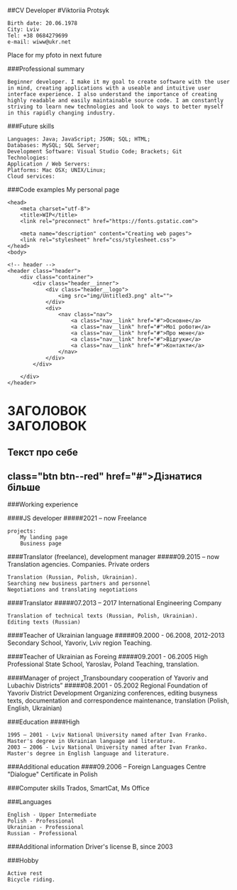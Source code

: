 ##CV Developer
#Viktoriia Protsyk  

    Birth date: 20.06.1978
    City: Lviv
    Tel: +38 0684279699
    e-mail: wiww@ukr.net

Place for my pfoto in next future

###Professional summary

    Beginner developer. I make it my goal to create software with the user in mind, creating applications with a useable and intuitive user interface experience. I also understand the importance of creating highly readable and easily maintainable source code. I am constantly striving to learn new technologies and look to ways to better myself in this rapidly changing industry.

###Future skills

    Languages: Java; JavaScript; JSON; SQL; HTML;
    Databases: MySQL; SQL Server;
    Development Software: Visual Studio Code; Brackets; Git
    Technologies:
    Application / Web Servers:
    Platforms: Mac OSX; UNIX/Linux;
    Cloud services:

###Code examples My personal page

<!DOCTYPE html>
<html>

    <head>
        <meta charset="utf-8">
        <title>WIP</title>
        <link rel="preconnect" href="https://fonts.gstatic.com">
<link rel="preconnect" href="https://fonts.gstatic.com">
<link href="https://fonts.googleapis.com/css2?family=Cardo:ital@1&family=Open+Sans:wght@600&family=Raleway:ital,wght@0,400;0,600;1,400&display=swap" rel="stylesheet">

        <meta name="description" content="Creating web pages">
        <link rel="stylesheet" href="css/stylesheet.css">
    </head>
    <body>

    <!-- header -->
    <header class="header">
        <div class="container">
            <div class="header__inner">
                <div class="header__logo">
                    <img src="img/Untitled3.png" alt="">
                </div>
                <div>
                    <nav class="nav">
                        <a class="nav__link" href="#">Основне</a>
                        <a class="nav__link" href="#">Мої роботи</a>
                        <a class="nav__link" href="#">Про мене</a>
                        <a class="nav__link" href="#">Відгуки</a>
                        <a class="nav__link" href="#">Контакти</a>
                    </nav>
                </div>
            </div>

        </div>
    </header>
<!-- intro -->
   <div class="intro">
       <div class="container">
          <div class="intro_inner">
           <h1 class="intro_tittle" >ЗАГОЛОВОК <br> ЗАГОЛОВОК</h1>
           <h2 class="intro_subtittle">Текст про себе </h2>
           <h2> <a> class="btn btn--red" href="#">Дізнатися більше</a></h2>
          </div>
       </div>
   </div>
    </body>
</html>  

###Working experience

####JS developer 
#####2021 – now Freelance

    projects:
        My landing page
        Business page

####Translator (freelance), development manager 
#####09.2015 – now Translation agencies. Companies. Private orders

    Translation (Russian, Polish, Ukrainian).
    Searching new business partners and personnel
    Negotiations and translating negotiations

####Translator
#####07.2013 – 2017 International Engineering Company

    Translation of technical texts (Russian, Polish, Ukrainian).
    Editing texts (Russian)

####Teacher of Ukrainian language 
#####09.2000 - 06.2008, 2012-2013 Secondary School, Yavoriv, Lviv region
Teaching.

####Teacher of Ukrainian as Foreing 
#####09.2001 - 06.2005 High Professional State School, Yaroslav, Poland Teaching, translation.

####Manager of project „Transboundary cooperation of Yavoriv and Lubachiv Districts” 
#####08.2001 - 05.2002 Regional Foundation of Yavoriv District Development Organizing conferences, editing busyness texts, documentation and correspondence maintenance, translation (Polish, English, Ukrainian)

###Education 
####High

    1995 – 2001 - Lviv National University named after Ivan Franko.
    Master's degree in Ukrainian language and literature.
    2003 – 2006 - Lviv National University named after Ivan Franko.
    Master's degree in English language and literature.

###Additional education 
####09.2006 – Foreign Languages Centre "Dialogue"
Certificate in Polish

###Computer skills Trados, SmartCat, Ms Office

###Languages

    English - Upper Intermediate
    Polish - Professional
    Ukrainian - Professional
    Russian - Professional

###Additional information Driver's license В, since 2003

###Hobby

    Active rest
    Bicycle riding.